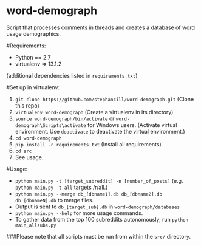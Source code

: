 # word-demograph
Script that processes comments in threads and creates a database of word usage demographics.

#Requirements:
* Python == 2.7
* virtualenv => 13.1.2

(additional dependencies listed in `requirements.txt`)

#Set up in virtualenv:
1. `git clone https://github.com/stephancill/word-demograph.git` (Clone this repo)
2. `virtualenv word-demograph` (Create a virtualenv in its directory)
3. `source word-demograph/bin/activate` or `word-demograph\Scripts\activate` for
Windows users. (Activate virtual environment. Use `deactivate` to deactivate the
 virtual environment.)
4. `cd word-demograph`
5. `pip install -r requirements.txt` (Install all requirements)
6. `cd src`
7. See usage.

#Usage:
* `python main.py -t [target_subreddit] -n [number_of_posts]`
(e.g. `python main.py -t all` targets /r/all.)
* `python main.py --merge db_[dbname1].db db_[dbname2].db db_[dbnameN].db` to
merge files.
* Output is sent to `db_[target_sub].db` in `word-demograph/databases`
* `python main.py --help` for more usage commands.
* To gather data from the top 100 subreddits autonomously, run
`python main_allsubs.py`

###Please note that all scripts must be run from within the `src/` directory.
